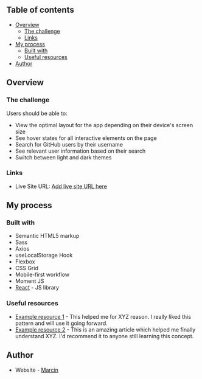 [](https://github.com/kalamarcin/github-user-search/blob/master/src/assets/preview.jpg?raw=true)

## Table of contents

- [Overview](#overview)
  - [The challenge](#the-challenge)
  - [Links](#links)
- [My process](#my-process)
  - [Built with](#built-with)
  - [Useful resources](#useful-resources)
- [Author](#author)


## Overview

### The challenge

Users should be able to:

- View the optimal layout for the app depending on their device's screen size
- See hover states for all interactive elements on the page
- Search for GitHub users by their username
- See relevant user information based on their search
- Switch between light and dark themes

### Links

- Live Site URL: [Add live site URL here](https://devfinder-mk.netlify.app/)

## My process

### Built with

- Semantic HTML5 markup
- Sass
- Axios
- useLocalStorage Hook
- Flexbox
- CSS Grid
- Mobile-first workflow
- Moment JS
- [React](https://reactjs.org/) - JS library


### Useful resources

- [Example resource 1](https://www.example.com) - This helped me for XYZ reason. I really liked this pattern and will use it going forward.
- [Example resource 2](https://www.example.com) - This is an amazing article which helped me finally understand XYZ. I'd recommend it to anyone still learning this concept.


## Author

- Website - [Marcin](https://portfolio-mk-react.netlify.app/)


